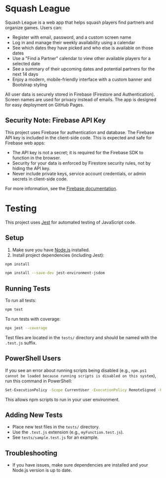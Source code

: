 # Squash League

Squash League is a web app that helps squash players find partners and organize games. Users can:

- Register with email, password, and a custom screen name
- Log in and manage their weekly availability using a calendar
- See which dates they have picked and who else is available on those dates
- Use a "Find a Partner" calendar to view other available players for a selected date
- See a summary of their upcoming dates and potential partners for the next 14 days
- Enjoy a modern, mobile-friendly interface with a custom banner and Bootstrap styling

All user data is securely stored in Firebase (Firestore and Authentication). Screen names are used for privacy instead of emails. The app is designed for easy deployment on GitHub Pages.

## Security Note: Firebase API Key

This project uses Firebase for authentication and database. The Firebase API key is included in the client-side code. This is expected and safe for Firebase web apps:

- The API key is not a secret; it is required for the Firebase SDK to function in the browser.
- Security for your data is enforced by Firestore security rules, not by hiding the API key.
- Never include private keys, service account credentials, or admin secrets in client-side code.

For more information, see the [Firebase documentation](https://firebase.google.com/docs/projects/api-keys).

# Testing

This project uses [Jest](https://jestjs.io/) for automated testing of JavaScript code.

## Setup

1. Make sure you have [Node.js](https://nodejs.org/) installed.
2. Install project dependencies (including Jest):
	
```sh
npm install
```

```sh
npm install --save-dev jest-environment-jsdom
```

## Running Tests

To run all tests:

```sh
npm test
```

To run tests with coverage:

```sh
npx jest --coverage
```

Test files are located in the `tests/` directory and should be named with the `.test.js` suffix.

## PowerShell Users

If you see an error about running scripts being disabled (e.g., `npm.ps1 cannot be loaded because running scripts is disabled on this system`), run this command in PowerShell:

```sh
Set-ExecutionPolicy -Scope CurrentUser -ExecutionPolicy RemoteSigned -Force
```

This allows npm scripts to run in your user environment.

## Adding New Tests

- Place new test files in the `tests/` directory.
- Use the `.test.js` extension (e.g., `myFunction.test.js`).
- See `tests/sample.test.js` for an example.

## Troubleshooting

- If you have issues, make sure dependencies are installed and your Node.js version is up to date.